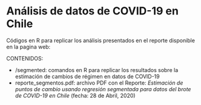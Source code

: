 # Análisis de datos de COVID-19 en Chile

Códigos en R para replicar los análisis presentados en el reporte disponible en la pagina web:

CONTENIDOS:
- /segmented: comandos en R para replicar los resultados sobre la estimación de cambios de régimen en datos de COVID-19
- reporte_segmentos.pdf: archivo PDF con el Reporte: *Estimación de puntos de cambio usando regresión segmentada para datos del brote de COVID-19 en Chile* (fecha: 28 de Abril, 2020)
